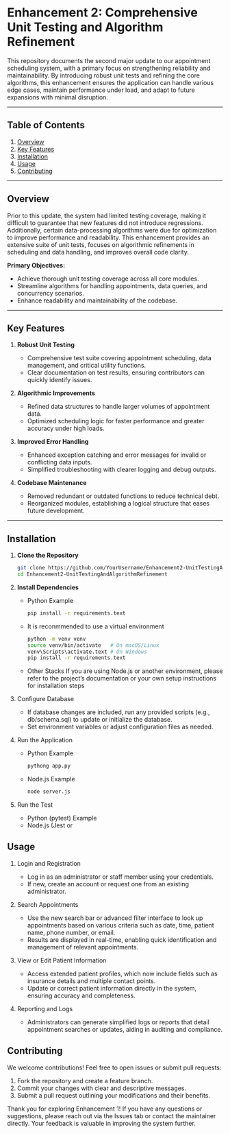 # Enhancement 2: Comprehensive Unit Testing and Algorithm Refinement

This repository documents the second major update to our appointment scheduling system, with a primary focus on strengthening reliability and maintainability. By introducing robust unit tests and refining the core algorithms, this enhancement ensures the application can handle various edge cases, maintain performance under load, and adapt to future expansions with minimal disruption.

---

## Table of Contents

1. [Overview](#overview)  
2. [Key Features](#key-features)  
3. [Installation](#installation)  
4. [Usage](#usage)  
5. [Contributing](#contributing)  

---

## Overview

Prior to this update, the system had limited testing coverage, making it difficult to guarantee that new features did not introduce regressions. Additionally, certain data-processing algorithms were due for optimization to improve performance and readability. This enhancement provides an extensive suite of unit tests, focuses on algorithmic refinements in scheduling and data handling, and improves overall code clarity.

**Primary Objectives:**
- Achieve thorough unit testing coverage across all core modules.
- Streamline algorithms for handling appointments, data queries, and concurrency scenarios.
- Enhance readability and maintainability of the codebase.

---

## Key Features

1. **Robust Unit Testing**  
   - Comprehensive test suite covering appointment scheduling, data management, and critical utility functions.  
   - Clear documentation on test results, ensuring contributors can quickly identify issues.

2. **Algorithmic Improvements**  
   - Refined data structures to handle larger volumes of appointment data.  
   - Optimized scheduling logic for faster performance and greater accuracy under high loads.

3. **Improved Error Handling**  
   - Enhanced exception catching and error messages for invalid or conflicting data inputs.  
   - Simplified troubleshooting with clearer logging and debug outputs.

4. **Codebase Maintenance**  
   - Removed redundant or outdated functions to reduce technical debt.  
   - Reorganized modules, establishing a logical structure that eases future development.

---

## Installation

1. **Clone the Repository**  
   ```bash
   git clone https://github.com/YourUsername/Enhancement2-UnitTestingAndAlgorithmRefinement.git
   cd Enhancement2-UnitTestingAndAlgorithmRefinement
   ```
   
2. **Install Dependencies**
   - Python Example
      ```bash
      pip install -r requirements.text
      ```
    - It is reconmmended to use a virtual environment
      ```bash
      python -m venv venv
      source venv/bin/activate   # On macOS/Linux
      venv\Scripts\activate.text # On Windows
      pip install -r requirements.text
      ```
   - Other Stacks
   If you are using Node.js or another environment, please refer to the project’s documentation or your own setup instructions for installation steps
   
3. Configure Database
   - If database changes are included, run any provided scripts (e.g., db/schema.sql) to update or initialize the database.
   - Set environment variables or adjust configuration files as needed.

4. Run the Application
   - Python Example
      ```bash
      pythong app.py
      ```
   - Node.js Example
      ```bash
      node server.js
      ```
5. Run the Test
   - Python (pytest) Example
   - Node.js (Jest or

## Usage

1. Login and Registration
   - Log in as an administrator or staff member using your credentials.
   - If new, create an account or request one from an existing administrator.

2. Search Appointments
   - Use the new search bar or advanced filter interface to look up appointments based on various criteria such as date, time, patient name, phone number, or email.
   - Results are displayed in real-time, enabling quick identification and management of relevant appointments.

3. View or Edit Patient Information
   - Access extended patient profiles, which now include fields such as insurance details and multiple contact points.
   - Update or correct patient information directly in the system, ensuring accuracy and completeness.

4. Reporting and Logs
   - Administrators can generate simplified logs or reports that detail appointment searches or updates, aiding in auditing and compliance.
  

## Contributing

We welcome contributions! Feel free to open issues or submit pull requests:

   1. Fork the repository and create a feature branch.
   2. Commit your changes with clear and descriptive messages.
   3. Submit a pull request outlining your modifications and their benefits.

Thank you for exploring Enhancement 1!
If you have any questions or suggestions, please reach out via the Issues tab or contact the maintainer directly. Your feedback is valuable in improving the system further.
